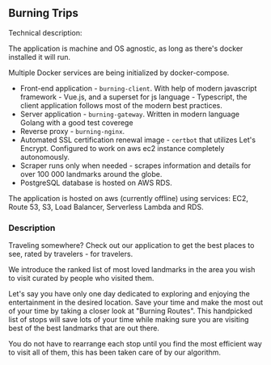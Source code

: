 ## Burning Trips

Technical description:

The application is machine and OS agnostic, as long as there's docker installed it will run.

Multiple Docker services are being initialized by docker-compose.

- Front-end application - `burning-client`. With help  of modern javascript framework - Vue.js, and a superset for js language - Typescript, the client application follows most of the modern best practices.
- Server application - `burning-gateway`. Written in modern language Golang with a good test coverege
- Reverse proxy - `burning-nginx`. 
- Automated SSL certification renewal image - `certbot` that utilizes Let's Encrypt. Configured to work on aws ec2 instance completely autonomously.
- Scraper runs only when needed - scrapes information and details for over 100 000 landmarks around the globe.
- PostgreSQL database is hosted on AWS RDS.

The application is hosted on aws (currently offline) using services: EC2, Route 53, S3, Load Balancer, Serverless Lambda and RDS.

### Description

Traveling somewhere? Check out our application to get the best places to see, rated by travelers - for travelers.

We introduce the ranked list of most loved landmarks in the area you wish to visit curated by people who visited them.

Let's say you have only one day dedicated to exploring and enjoying the entertainment in the desired location. Save your time and make the most out of your time by taking a closer look at "Burning Routes".
This handpicked list of stops will save lots of your time while making sure you are visiting best of the best landmarks that are out there.

You do not have to rearrange each stop until you find the most efficient way to visit all of them, this has been taken care of by our algorithm.


